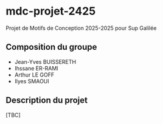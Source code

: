 # mdc-projet-2425
Projet de Motifs de Conception 2025-2025 pour Sup Galilée

## Composition du groupe
- Jean-Yves BUISSERETH
- Ihssane ER-RAMI
- Arthur LE GOFF
- Ilyes SMAOUI

## Description du projet
\[TBC\]
